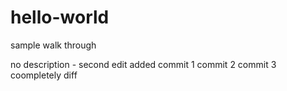 # hello-world
sample walk through

no description - second edit added
commit 1
commit 2
commit 3
coompletely diff
